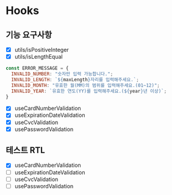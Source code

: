 # Hooks

## 기능 요구사항

- [x] utils/isPositiveInteger
- [x] utils/isLengthEqual

```javascript
const ERROR_MESSAGE = {
  INVALID_NUMBER: "숫자만 입력 가능합니다.";
  INVALID_LENGTH: `${maxLength}자리를 입력해주세요.`;
  INVALID_MONTH: "유효한 월(MM)의 범위를 입력해주세요.(01~12)";
  INVALID_YEAR: `유효한 연도(YY)를 입력해주세요.(${year}년 이상)`;
}
```

- [x] useCardNumberValidation
- [x] useExpirationDateValidation
- [x] useCvcValidation
- [x] usePasswordValidation

## 테스트 RTL

- [x] useCardNumberValidation
- [ ] useExpirationDateValidation
- [ ] useCvcValidation
- [ ] usePasswordValidation
